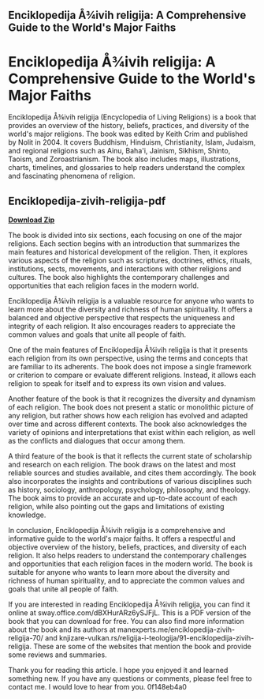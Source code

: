 ## Enciklopedija Å¾ivih religija: A Comprehensive Guide to the World's Major Faiths

  
# Enciklopedija Å¾ivih religija: A Comprehensive Guide to the World's Major Faiths
 
Enciklopedija Å¾ivih religija (Encyclopedia of Living Religions) is a book that provides an overview of the history, beliefs, practices, and diversity of the world's major religions. The book was edited by Keith Crim and published by Nolit in 2004. It covers Buddhism, Hinduism, Christianity, Islam, Judaism, and regional religions such as Ainu, Baha'i, Jainism, Sikhism, Shinto, Taoism, and Zoroastrianism. The book also includes maps, illustrations, charts, timelines, and glossaries to help readers understand the complex and fascinating phenomena of religion.
 
## Enciklopedija-zivih-religija-pdf


[**Download Zip**](https://persifalque.blogspot.com/?d=2tK5lI)

 
The book is divided into six sections, each focusing on one of the major religions. Each section begins with an introduction that summarizes the main features and historical development of the religion. Then, it explores various aspects of the religion such as scriptures, doctrines, ethics, rituals, institutions, sects, movements, and interactions with other religions and cultures. The book also highlights the contemporary challenges and opportunities that each religion faces in the modern world.
 
Enciklopedija Å¾ivih religija is a valuable resource for anyone who wants to learn more about the diversity and richness of human spirituality. It offers a balanced and objective perspective that respects the uniqueness and integrity of each religion. It also encourages readers to appreciate the common values and goals that unite all people of faith.
  
One of the main features of Enciklopedija Å¾ivih religija is that it presents each religion from its own perspective, using the terms and concepts that are familiar to its adherents. The book does not impose a single framework or criterion to compare or evaluate different religions. Instead, it allows each religion to speak for itself and to express its own vision and values.
 
Another feature of the book is that it recognizes the diversity and dynamism of each religion. The book does not present a static or monolithic picture of any religion, but rather shows how each religion has evolved and adapted over time and across different contexts. The book also acknowledges the variety of opinions and interpretations that exist within each religion, as well as the conflicts and dialogues that occur among them.
 
A third feature of the book is that it reflects the current state of scholarship and research on each religion. The book draws on the latest and most reliable sources and studies available, and cites them accordingly. The book also incorporates the insights and contributions of various disciplines such as history, sociology, anthropology, psychology, philosophy, and theology. The book aims to provide an accurate and up-to-date account of each religion, while also pointing out the gaps and limitations of existing knowledge.
  
In conclusion, Enciklopedija Å¾ivih religija is a comprehensive and informative guide to the world's major faiths. It offers a respectful and objective overview of the history, beliefs, practices, and diversity of each religion. It also helps readers to understand the contemporary challenges and opportunities that each religion faces in the modern world. The book is suitable for anyone who wants to learn more about the diversity and richness of human spirituality, and to appreciate the common values and goals that unite all people of faith.
 
If you are interested in reading Enciklopedija Å¾ivih religija, you can find it online at sway.office.com/dBXHurARz6ySJFjL. This is a PDF version of the book that you can download for free. You can also find more information about the book and its authors at manexperts.me/enciklopedija-zivih-religija-70/ and knjizare-vulkan.rs/religija-i-teologija/91-enciklopedija-zivih-religija. These are some of the websites that mention the book and provide some reviews and summaries.
 
Thank you for reading this article. I hope you enjoyed it and learned something new. If you have any questions or comments, please feel free to contact me. I would love to hear from you.
 0f148eb4a0
